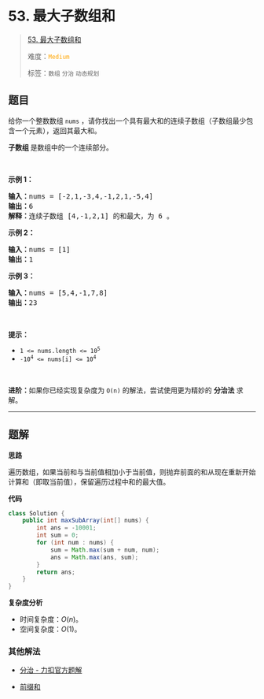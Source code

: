 # 53. 最大子数组和

> [53. 最大子数组和](https://leetcode.cn/problems/maximum-subarray/)
>
> 难度：<font color=orange>`Medium`</font>
>
> 标签：`数组` `分治` `动态规划`

## 题目

<p>给你一个整数数组 <code>nums</code> ，请你找出一个具有最大和的连续子数组（子数组最少包含一个元素），返回其最大和。</p>

<p><strong>子数组 </strong>是数组中的一个连续部分。</p>

<p>&nbsp;</p>

<p><strong>示例 1：</strong></p>

<pre>
<strong>输入：</strong>nums = [-2,1,-3,4,-1,2,1,-5,4]
<strong>输出：</strong>6
<strong>解释：</strong>连续子数组&nbsp;[4,-1,2,1] 的和最大，为&nbsp;6 。
</pre>

<p><strong>示例 2：</strong></p>

<pre>
<strong>输入：</strong>nums = [1]
<strong>输出：</strong>1
</pre>

<p><strong>示例 3：</strong></p>

<pre>
<strong>输入：</strong>nums = [5,4,-1,7,8]
<strong>输出：</strong>23
</pre>

<p>&nbsp;</p>

<p><strong>提示：</strong></p>

<ul>
	<li><code>1 &lt;= nums.length &lt;= 10<sup>5</sup></code></li>
	<li><code>-10<sup>4</sup> &lt;= nums[i] &lt;= 10<sup>4</sup></code></li>
</ul>

<p>&nbsp;</p>

<p><strong>进阶：</strong>如果你已经实现复杂度为 <code>O(n)</code> 的解法，尝试使用更为精妙的 <strong>分治法</strong> 求解。</p>


--------------------

## 题解

**思路**

遍历数组，如果当前和与当前值相加小于当前值，则抛弃前面的和从现在重新开始计算和（即取当前值），保留遍历过程中和的最大值。

**代码**

```java
class Solution {
    public int maxSubArray(int[] nums) {
        int ans = -10001;
        int sum = 0;
        for (int num : nums) {
            sum = Math.max(sum + num, num);
            ans = Math.max(ans, sum);
        }
        return ans;
    }
}
```

**复杂度分析**

- 时间复杂度：$O(n)$。
- 空间复杂度：$O(1)$。

### 其他解法

- [分治 - 力扣官方题解](https://leetcode.cn/problems/maximum-subarray/solutions/228009/zui-da-zi-xu-he-by-leetcode-solution)

- [前缀和](https://leetcode.cn/problems/maximum-subarray/solutions/228009/zui-da-zi-xu-he-by-leetcode-solution/comments/2177151)

